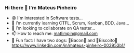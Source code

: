 ### Hi there 👋 I'm Mateus Pinheiro

<!--
**MateuslPinheiro/MateuslPinheiro** is a ✨ _special_ ✨ repository because its `README.md` (this file) appears on your GitHub profile.


--> 
- 😜 I'm interested in Software tests...
- 🌱 I’m currently learning CTFL, Scrum, Kanban, BDD, Java...
- 👯 I’m looking to collaborate on QA tester...
- 📫 How to reach me: matlimpin@gmail.com
- 🐶 Fun fact: I have two dogs: 🥓Bacon🥓 and 🍪Biscoito🍪
https://www.linkedin.com/in/mateus-pinheiro-003953b1/
